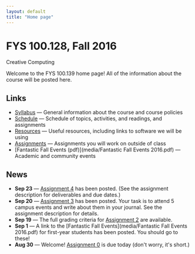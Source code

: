 ```yaml
---
layout: default
title: "Home page"
---
```


# FYS 100.128, Fall 2016

<div id="subtitle">Creative Computing</div>

Welcome to the FYS 100.139 home page!  All of the information about the course will be posted here.

## Links

* [Syllabus](syllabus.html) &mdash; General information about the course and course policies
* [Schedule](schedule.html) &mdash; Schedule of topics, activities, and readings, and assignments
* [Resources](resources.html) &mdash; Useful resources, including links to software we will be using
* [Assignments](assign/index.html) &mdash; Assignments you will work on outside of class
* [Fantastic Fall Events (pdf)](media/Fantastic Fall Events 2016.pdf) &mdash; Academic and community events

## News

* **Sep 23** &mdash; [Assignment 4](assign/assign04.html) has been posted.  (See the assignment description for deliverables and due dates.)
* **Sep 20** &mdash; [Assignment 3](assign/assign03.html) has been posted.  Your task is to attend 5 campus events and write about them in your journal.  See the assignment description for details.
* **Sep 19** &mdash; The full grading criteria for [Assignment 2](assign/assign02.html) are available.
* **Sep 1** &mdash; A link to the [Fantastic Fall Events](media/Fantastic Fall Events 2016.pdf) for first-year students has been posted.  You should go to these!
* **Aug 30** &mdash; Welcome!  [Assignment 0](assign/assign00.html) is due today (don't worry, it's short.)

<!-- vim:set wrap: ­-->
<!-- vim:set linebreak: -->
<!-- vim:set nolist: -->
